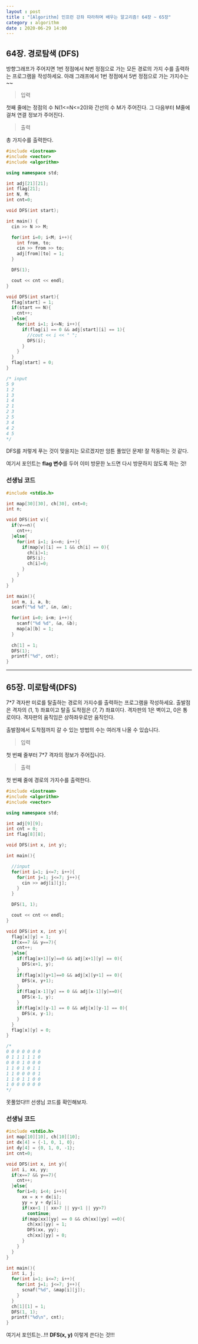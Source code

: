 ```yaml
---
layout : post
title : "[Algorithm] 인프런 강좌 따라하며 배우는 알고리즘! 64장 ~ 65장"
category : algorithm
date : 2020-06-29 14:00
---
```


## 64장. 경로탐색 (DFS)

방향그래프가 주어지면 1번 정점에서 N번 정점으로 가는 모든 경로의 가지 수를 출력하는 프로그램을 작성하세요. 아래 그래프에서 1번 정점에서 5번 정점으로 가는 가지수는 ~~


> 입력

첫째 줄에는 정점의 수 N(1<=N<=20)와 간선의 수 M가 주어진다. 그 다음부터 M줄에 걸쳐 연결 정보가 주어진다.

> 출력

총 가지수를 출력한다.

```c++
#include <iostream>
#include <vector>
#include <algorithm>

using namespace std;

int adj[21][21];
int flag[21];
int N, M;
int cnt=0;

void DFS(int start);

int main() {
  cin >> N >> M;

  for(int i=0; i<M; i++){
    int from, to;
    cin >> from >> to;
    adj[from][to] = 1;
  }

  DFS(1);

  cout << cnt << endl;
}

void DFS(int start){
  flag[start] = 1;
  if(start == N){
    cnt++;
  }else{
    for(int i=1; i<=N; i++){
      if(flag[i] == 0 && adj[start][i] == 1){
        //cout << i << " ";
        DFS(i);
      }
    }
  }
  flag[start] = 0;
}

/* input
5 9
1 2
1 3
1 4
2 1
2 3
2 5
3 4
4 2
4 5
*/
```

DFS를 저렇게 푸는 것이 맞을지는 모르겠지만 암튼 풀었던 문제! 잘 작동하는 것 같다.

여기서 포인트는 **flag 변수**를 두어 이미 방문한 노드면 다시 방문하지 않도록 하는 것! 


### 선생님 코드

```c++
#include <stdio.h>

int map[30][30], ch[30], cnt=0;
int n;

void DFS(int v){
  if(v==n){
    cnt++;
  }else{
    for(int i=1; i<=n; i++){
      if(map[v][i] == 1 && ch[i] == 0){
        ch[i]=1;
        DFS(i);
        ch[i]=0;
      }
    }
  }
}

int main(){
  int m, i, a, b;
  scanf("%d %d", &n, &m);

  for(int i=0; i<m; i++){
    scanf("%d %d", &a, &b);
    map[a][b] = 1;
  }
  
  ch[1] = 1;
  DFS(1);
  printf("%d", cnt);
}
```

---

## 65장. 미로탐색(DFS)

7*7 격자판 미로를 탈출하는 경로의 가지수를 출력하는 프로그램을 작성하세요. 출발점은 격자의 (1, 1) 좌표이고 탈출 도착점은 (7, 7) 좌표이다. 격자판의 1은 벽이고, 0은 통로이다. 격자판의 움직임은 상하좌우로만 움직인다.

출발점에서 도착점까지 갈 수 있는 방법의 수는 여러개 나올 수 있습니다.

> 입력

첫 번째 줄부터 7*7 격자의 정보가 주어집니다.

> 출력

첫 번째 줄에 경로의 가지수를 출력한다.


```c++
#include <iostream>
#include <algorithm>
#include <vector>

using namespace std;

int adj[9][9];
int cnt = 0;
int flag[8][8];

void DFS(int x, int y);

int main(){

  //input
  for(int i=1; i<=7; i++){
    for(int j=1; j<=7; j++){
      cin >> adj[i][j];
    }
  }

  DFS(1, 1);

  cout << cnt << endl;
}

void DFS(int x, int y){
  flag[x][y] = 1;
  if(x==7 && y==7){
    cnt++;
  }else{
    if(flag[x+1][y]==0 && adj[x+1][y] == 0){
      DFS(x+1, y);
    }
    if(flag[x][y+1]==0 && adj[x][y+1] == 0){
      DFS(x, y+1);
    }
    if(flag[x-1][y] == 0 && adj[x-1][y]==0){
      DFS(x-1, y);
    }
    if(flag[x][y-1] == 0 && adj[x][y-1] == 0){
      DFS(x, y-1);
    }
  }
  flag[x][y] = 0;
}

/*
0 0 0 0 0 0 0
0 1 1 1 1 1 0
0 0 0 1 0 0 0
1 1 0 1 0 1 1
1 1 0 0 0 0 1
1 1 0 1 1 0 0
1 0 0 0 0 0 0
*/
```

못풀었다!!!
선생님 코드를 확인해보자.

### 선생님 코드

```c++
#include <stdio.h>
int map[10][10], ch[10][10];
int dx[4] = {-1, 0, 1, 0};
int dy[4] = {0, 1, 0, -1};
int cnt=0;

void DFS(int x, int y){
  int i, xx, yy;
  if(x==7 && y==7){
    cnt++;
  }else{
    for(i=0; i<4; i++){
      xx = x + dx[i];
      yy = y + dy[i];
      if(xx<1 || xx>7 || yy<1 || yy>7)
        continue;
      if(map[xx][yy] == 0 && ch[xx][yy] ==0){
        ch[xx][yy] = 1;
        DFS(xx, yy);
        ch[xx][yy] = 0;
      }
    }
  }
}

int main(){
  int i, j;
  for(int i=1; i<=7; i++){
    for(int j=1; j<=7; j++){
      scnaf("%d", &map[i][j]);
    }
  }
  ch[1][1] = 1;
  DFS(1, 1);
  printf("%d\n", cnt);
}
```

여기서 포인트는..!!!
**DFS(x, y)** 이렇게 쓴다는 것!!! 